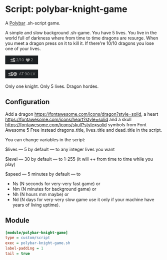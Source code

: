 # Script: polybar-knight-game

A [Polybar](https://github.com/jaagr/polybar) .sh-script game.

A simple and slow background .sh-game. You have 5 lives. You live in the world full of darkness where from time to time dragons are resurge. When you meet a dragon press on it to kill it. If there're 10/10 dragons you lose one of your lives.

![polybar-knight-game](screenshots/polybar-knight-game.png)

![polybar-knight-game-another](screenshots/polybar-knight-game-another.png)

Only one knight. Only 5 lives. Dragon hordes.

## Configuration

Add a dragon https://fontawesome.com/icons/dragon?style=solid, a heart https://fontawesome.com/icons/heart?style=solid and a skull https://fontawesome.com/icons/skull?style=solid symbols from Font Awesome 5 Free instead dragons_title, lives_title and dead_title in the script.


You can change variables in the script:

$lives — 5 by default — to any integer lives you want

$level — 30 by default — to 1-255 (it will ++ from time to time while you play)

$speed — 5 minutes by default — to
+ Ns (N seconds for very-very fast game) or
+ Nm (N minutes for background game) or
+ Nh (N hours mm maybe) or
+ Nd (N days for very-very slow game use it only if your machine have years of living uptime).

## Module

```ini
[module/polybar-knight-game]
type = custom/script
exec = polybar-knight-game.sh
label-padding = 1
tail = true
```
